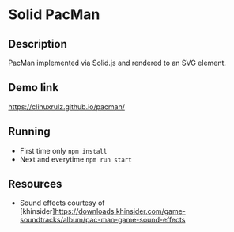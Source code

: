 # Solid PacMan

## Description
PacMan implemented via Solid.js and rendered to an SVG element.

## Demo link
https://clinuxrulz.github.io/pacman/

## Running
- First time only `npm install`
- Next and everytime `npm run start`

## Resources
- Sound effects courtesy of [khinsider]https://downloads.khinsider.com/game-soundtracks/album/pac-man-game-sound-effects
